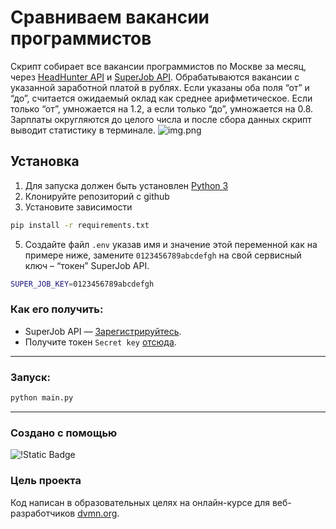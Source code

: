 # Сравниваем вакансии программистов

Скрипт собирает все вакансии программистов по Москве за месяц, через [HeadHunter API](https://dev.hh.ru/) и [SuperJob API](https://api.superjob.ru/). Обрабатываются вакансии с указанной заработной платой в рублях. Если указаны оба поля “от” и “до”, считается ожидаемый оклад как среднее арифметическое. Если только “от”, умножается на 1.2, а если только “до”, умножается на 0.8. Зарплаты округляются до целого числа и после сбора данных скрипт выводит статистику в терминале. 
![img.png](img.png)

## Установка

1. Для запуска должен быть установлен [Python 3](https://www.python.org/downloads/release/python-3124/)
2. Клонируйте репозиторий с github
3. Установите зависимости 
```bash
pip install -r requirements.txt
```
5. Создайте файл `.env` указав имя и значение этой переменной как на примере ниже, замените `0123456789abcdefgh` на свой сервисный ключ – “токен” SuperJob API.
```bash
SUPER_JOB_KEY=0123456789abcdefgh
```
### Как его получить: 
- SuperJob API — [Зарегистрируйтесь](https://api.superjob.ru/).
- Получите токен `Secret key` [отсюда](https://api.superjob.ru/info/).
---
### Запуск:

```bash
python main.py
```
---
### Создано с помощью 
![!Static Badge](https://img.shields.io/badge/Python-3.12-blue?style=flat-square)
### Цель проекта
Код написан в образовательных целях на онлайн-курсе для веб-разработчиков [dvmn.org](https://dvmn.org/).
